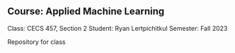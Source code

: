 ## Course: Applied Machine Learning 
Class: CECS 457, Section 2
Student:  Ryan Lertpichitkul
Semester: Fall 2023

Repository for class
